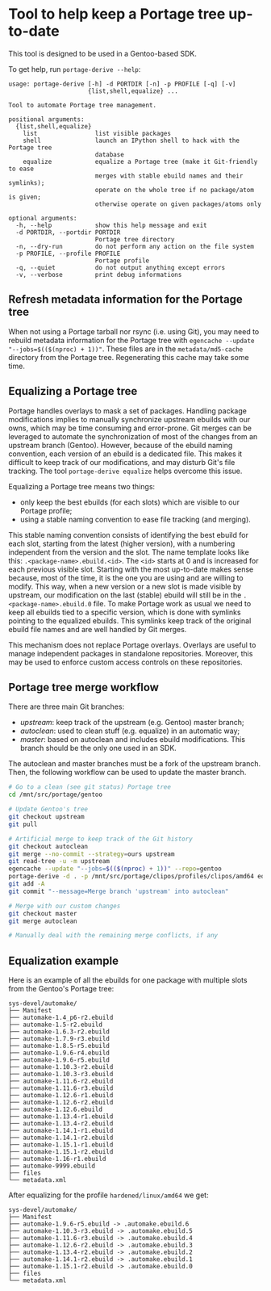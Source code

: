 # Tool to help keep a Portage tree up-to-date

This tool is designed to be used in a Gentoo-based SDK.

To get help, run `portage-derive --help`:
```
usage: portage-derive [-h] -d PORTDIR [-n] -p PROFILE [-q] [-v]
                      {list,shell,equalize} ...

Tool to automate Portage tree management.

positional arguments:
  {list,shell,equalize}
    list                list visible packages
    shell               launch an IPython shell to hack with the Portage tree
                        database
    equalize            equalize a Portage tree (make it Git-friendly to ease
                        merges with stable ebuild names and their symlinks);
                        operate on the whole tree if no package/atom is given;
                        otherwise operate on given packages/atoms only

optional arguments:
  -h, --help            show this help message and exit
  -d PORTDIR, --portdir PORTDIR
                        Portage tree directory
  -n, --dry-run         do not perform any action on the file system
  -p PROFILE, --profile PROFILE
                        Portage profile
  -q, --quiet           do not output anything except errors
  -v, --verbose         print debug informations
```

## Refresh metadata information for the Portage tree

When not using a Portage tarball nor rsync (i.e. using Git), you may need to rebuild metadata information for the Portage tree with `egencache --update "--jobs=$(($(nproc) + 1))"`.
These files are in the `metadata/md5-cache` directory from the Portage tree.
Regenerating this cache may take some time.

## Equalizing a Portage tree

Portage handles overlays to mask a set of packages.
Handling package modifications implies to manually synchronize upstream ebuilds with our owns, which may be time consuming and error-prone.
Git merges can be leveraged to automate the synchronization of most of the changes from an upstream branch (Gentoo).
However, because of the ebuild naming convention, each version of an ebuild is a dedicated file.
This makes it difficult to keep track of our modifications, and may disturb Git's file tracking.
The tool `portage-derive equalize` helps overcome this issue.

Equalizing a Portage tree means two things:
- only keep the best ebuilds (for each slots) which are visible to our Portage profile;
- using a stable naming convention to ease file tracking (and merging).

This stable naming convention consists of identifying the best ebuild for each slot, starting from the latest (higher version), with a numbering independent from the version and the slot.
The name template looks like this: `.<package-name>.ebuild.<id>`.
The `<id>` starts at 0 and is increased for each previous visible slot.
Starting with the most up-to-date makes sense because, most of the time, it is the one you are using and are willing to modify.
This way, when a new version or a new slot is made visible by upstream, our modification on the last (stable) ebuild will still be in the `.<package-name>.ebuild.0` file.
To make Portage work as usual we need to keep all ebuilds tied to a specific version, which is done with symlinks pointing to the equalized ebuilds.
This symlinks keep track of the original ebuild file names and are well handled by Git merges.

This mechanism does not replace Portage overlays.
Overlays are useful to manage independent packages in standalone repositories.
Moreover, this may be used to enforce custom access controls on these repositories.

## Portage tree merge workflow

There are three main Git branches:
- *upstream*: keep track of the upstream (e.g. Gentoo) master branch;
- *autoclean*: used to clean stuff (e.g. equalize) in an automatic way;
- *master*: based on autoclean and includes ebuild modifications.
    This branch should be the only one used in an SDK.

The autoclean and master branches must be a fork of the upstream branch.
Then, the following workflow can be used to update the master branch.

```bash
# Go to a clean (see git status) Portage tree
cd /mnt/src/portage/gentoo

# Update Gentoo's tree
git checkout upstream
git pull

# Artificial merge to keep track of the Git history
git checkout autoclean
git merge --no-commit --strategy=ours upstream
git read-tree -u -m upstream
egencache --update "--jobs=$(($(nproc) + 1))" --repo=gentoo
portage-derive -d . -p /mnt/src/portage/clipos/profiles/clipos/amd64 equalize
git add -A
git commit "--message=Merge branch 'upstream' into autoclean"

# Merge with our custom changes
git checkout master
git merge autoclean

# Manually deal with the remaining merge conflicts, if any
```

## Equalization example

Here is an example of all the ebuilds for one package with multiple slots from the Gentoo's Portage tree:
```
sys-devel/automake/
├── Manifest
├── automake-1.4_p6-r2.ebuild
├── automake-1.5-r2.ebuild
├── automake-1.6.3-r2.ebuild
├── automake-1.7.9-r3.ebuild
├── automake-1.8.5-r5.ebuild
├── automake-1.9.6-r4.ebuild
├── automake-1.9.6-r5.ebuild
├── automake-1.10.3-r2.ebuild
├── automake-1.10.3-r3.ebuild
├── automake-1.11.6-r2.ebuild
├── automake-1.11.6-r3.ebuild
├── automake-1.12.6-r1.ebuild
├── automake-1.12.6-r2.ebuild
├── automake-1.12.6.ebuild
├── automake-1.13.4-r1.ebuild
├── automake-1.13.4-r2.ebuild
├── automake-1.14.1-r1.ebuild
├── automake-1.14.1-r2.ebuild
├── automake-1.15.1-r1.ebuild
├── automake-1.15.1-r2.ebuild
├── automake-1.16-r1.ebuild
├── automake-9999.ebuild
├── files
└── metadata.xml
```

After equalizing for the profile `hardened/linux/amd64` we get:
```
sys-devel/automake/
├── Manifest
├── automake-1.9.6-r5.ebuild -> .automake.ebuild.6
├── automake-1.10.3-r3.ebuild -> .automake.ebuild.5
├── automake-1.11.6-r3.ebuild -> .automake.ebuild.4
├── automake-1.12.6-r2.ebuild -> .automake.ebuild.3
├── automake-1.13.4-r2.ebuild -> .automake.ebuild.2
├── automake-1.14.1-r2.ebuild -> .automake.ebuild.1
├── automake-1.15.1-r2.ebuild -> .automake.ebuild.0
├── files
└── metadata.xml
```

